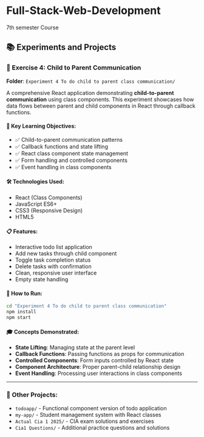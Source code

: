 # Full-Stack-Web-Development
7th semester Course

## 📚 Experiments and Projects

### 🔄 Exercise 4: Child to Parent Communication
**Folder**: `Experiment 4 To do child to parent class communication/`

A comprehensive React application demonstrating **child-to-parent communication** using class components. This experiment showcases how data flows between parent and child components in React through callback functions.

#### 🎯 Key Learning Objectives:
- ✅ Child-to-parent communication patterns
- ✅ Callback functions and state lifting
- ✅ React class component state management
- ✅ Form handling and controlled components
- ✅ Event handling in class components

#### 🛠️ Technologies Used:
- React (Class Components)
- JavaScript ES6+
- CSS3 (Responsive Design)
- HTML5

#### 📋 Features:
- Interactive todo list application
- Add new tasks through child component
- Toggle task completion status
- Delete tasks with confirmation
- Clean, responsive user interface
- Empty state handling

#### 🚀 How to Run:
```bash
cd "Experiment 4 To do child to parent class communication"
npm install
npm start
```

#### 🎓 Concepts Demonstrated:
- **State Lifting**: Managing state at the parent level
- **Callback Functions**: Passing functions as props for communication
- **Controlled Components**: Form inputs controlled by React state
- **Component Architecture**: Proper parent-child relationship design
- **Event Handling**: Processing user interactions in class components

---

### 📁 Other Projects:
- `todoapp/` - Functional component version of todo application
- `my-app/` - Student management system with React classes
- `Actual Cia 1 2025/` - CIA exam solutions and exercises
- `Cia1 Questions/` - Additional practice questions and solutions
